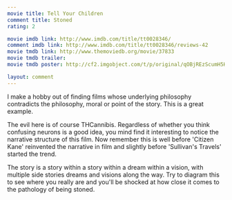 ```yaml
---
movie title: Tell Your Children
comment title: Stoned
rating: 2

movie imdb link: http://www.imdb.com/title/tt0028346/
comment imdb link: http://www.imdb.com/title/tt0028346/reviews-42
movie tmdb link: http://www.themoviedb.org/movie/37833
movie tmdb trailer: 
movie tmdb poster: http://cf2.imgobject.com/t/p/original/qOBjREzScumH5HxJZHa8EFeNTFl.jpg

layout: comment
---
```


I make a hobby out of finding films whose underlying philosophy contradicts the philosophy, moral or point of the story. This is a great example.

The evil here is of course THCannibis. Regardless of whether you think confusing neurons is a good idea, you mind find it interesting to notice the narrative structure of this film. Now remember this is well before 'Citizen Kane' reinvented the narrative in film and slightly before 'Sullivan's Travels' started the trend.

The story is a story within a story within a dream within a vision, with multiple side stories dreams and visions along the way. Try to diagram this to see where you really are and you'll be shocked at how close it comes to the pathology of being stoned.